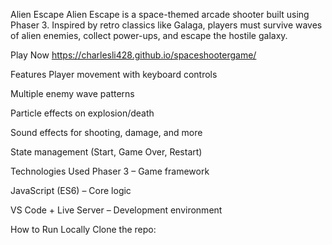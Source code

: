Alien Escape
Alien Escape is a space-themed arcade shooter built using Phaser 3. Inspired by retro classics like Galaga, players must survive waves of alien enemies, collect power-ups, and escape the hostile galaxy.

Play Now
https://charlesli428.github.io/spaceshootergame/

Features
Player movement with keyboard controls

Multiple enemy wave patterns

Particle effects on explosion/death

Sound effects for shooting, damage, and more

State management (Start, Game Over, Restart)


Technologies Used
Phaser 3 – Game framework

JavaScript (ES6) – Core logic

VS Code + Live Server – Development environment

How to Run Locally
Clone the repo:


